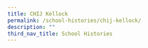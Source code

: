 ```yaml
---
title: CHIJ Kellock
permalink: /school-histories/chij-kellock/
description: ""
third_nav_title: School Histories
---
```

